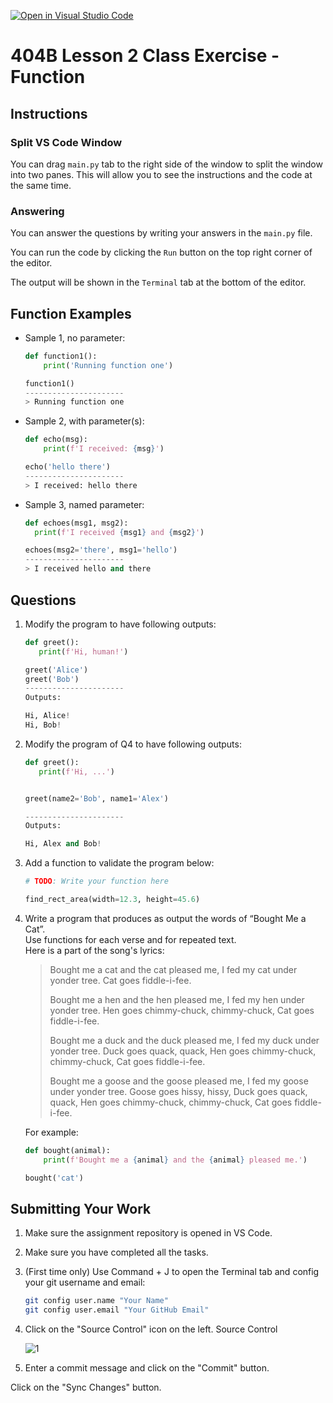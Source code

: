 [![Open in Visual Studio Code](https://classroom.github.com/assets/open-in-vscode-2e0aaae1b6195c2367325f4f02e2d04e9abb55f0b24a779b69b11b9e10269abc.svg)](https://classroom.github.com/online_ide?assignment_repo_id=17761322&assignment_repo_type=AssignmentRepo)
# 404B Lesson 2 Class Exercise - Function

## Instructions

### Split VS Code Window

You can drag `main.py` tab to the right side of the window to split the window into two panes. This will allow you to see the instructions and the code at the same time.

### Answering

You can answer the questions by writing your answers in the `main.py` file.

You can run the code by clicking the `Run` button on the top right corner of the editor.

The output will be shown in the `Terminal` tab at the bottom of the editor.

## Function Examples

- Sample 1, no parameter:

  ```python
  def function1():
      print('Running function one')
  
  function1()
  ----------------------
  > Running function one
  ```

- Sample 2, with parameter(s):

    ```python
    def echo(msg):
        print(f'I received: {msg}')

    echo('hello there')
    ----------------------
    > I received: hello there
    ```
  
- Sample 3, named parameter:

    ```python
  def echoes(msg1, msg2):
      print(f'I received {msg1} and {msg2}')
  
  echoes(msg2='there', msg1='hello')
  ----------------------
  > I received hello and there
  ```
  
## Questions

1. Modify the program to have following outputs:

    ```python
   def greet():
       print(f'Hi, human!')
 
    greet('Alice')
    greet('Bob')
    ----------------------
    Outputs:
    
    Hi, Alice!
    Hi, Bob!
    ```

2. Modify the program of Q4 to have following outputs:
  
    ```python
   def greet():
       print(f'Hi, ...')
 
 
    greet(name2='Bob', name1='Alex')

    ----------------------
    Outputs:
    
    Hi, Alex and Bob!
    ```

3. Add a function to validate the program below:
  
    ```python
    # TODO: Write your function here
 
    find_rect_area(width=12.3, height=45.6)
    ```

4. Write a program that produces as output the words of “Bought Me a Cat”.\
   Use functions for each verse and for repeated text.\
   Here is a part of the song's lyrics:

    > Bought me a cat and the cat pleased me,
    > I fed my cat under yonder tree.
    > Cat goes fiddle-i-fee.
    >
    > Bought me a hen and the hen pleased me,
    > I fed my hen under yonder tree.
    > Hen goes chimmy-chuck, chimmy-chuck,
    > Cat goes fiddle-i-fee.
    >
    > Bought me a duck and the duck pleased me,
    > I fed my duck under yonder tree.
    > Duck goes quack, quack,
    > Hen goes chimmy-chuck, chimmy-chuck,
    > Cat goes fiddle-i-fee.
    >
    > Bought me a goose and the goose pleased me,
    > I fed my goose under yonder tree.
    > Goose goes hissy, hissy,
    > Duck goes quack, quack,
    > Hen goes chimmy-chuck, chimmy-chuck,
    > Cat goes fiddle-i-fee.

    For example:

    ```python
    def bought(animal):
        print(f'Bought me a {animal} and the {animal} pleased me.')

    bought('cat')
    ```

## Submitting Your Work

1. Make sure the assignment repository is opened in VS Code.

2. Make sure you have completed all the tasks.

3. (First time only)
Use Command + J to open the Terminal tab and config your git username and email:
    ```bash
    git config user.name "Your Name"
    git config user.email "Your GitHub Email"
    ```

4. Click on the "Source Control" icon on the left. Source Control

    ![1](https://github.com/BlueinnoClassroom/404B-L2.1-Template/assets/155412668/2c31026e-c14d-484f-bb9e-dc87189a0216)

5. Enter a commit message and click on the "Commit" button.

Click on the "Sync Changes" button.
